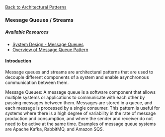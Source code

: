 [Back to Architectural Patterns](08-architectural-patterns.md)

### Meesage Queues / Streams

##### Available Resources

- [System Design - Message Queues](https://medium.com/must-know-computer-science/system-design-message-queues-245612428a22)
- [Overview of Message Queue Pattern](https://badia-kharroubi.gitbooks.io/microservices-architecture/content/patterns/communication-patterns/message-queue-pattern.html)

#### Introduction

Message queues and streams are architectural patterns that are used to decouple different components of a system and enable asynchronous communication between them.

Message Queues: A message queue is a software component that allows multiple systems or applications to communicate with each other by passing messages between them. Messages are stored in a queue, and each message is processed by a single consumer. This pattern is useful for systems where there is a high degree of variability in the rate of message production and consumption, and where the sender and receiver do not need to be active at the same time. Examples of message queue systems are Apache Kafka, RabbitMQ, and Amazon SQS.
